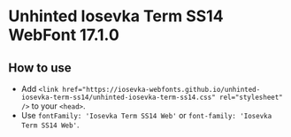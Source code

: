 # Unhinted Iosevka Term SS14 WebFont 17.1.0

## How to use

- Add `<link href="https://iosevka-webfonts.github.io/unhinted-iosevka-term-ss14/unhinted-iosevka-term-ss14.css" rel="stylesheet" />` to your `<head>`.
- Use `fontFamily: 'Iosevka Term SS14 Web'` or `font-family: 'Iosevka Term SS14 Web'`.
